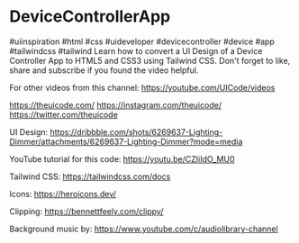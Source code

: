 # DeviceControllerApp
#uiinspiration #html #css #uideveloper #devicecontroller #device #app #tailwindcss #tailwind
Learn how to convert a UI Design of a Device Controller App to HTML5 and CSS3 using Tailwind CSS. Don't forget to like, share and subscribe if you found the video helpful.

For other videos from this channel:
https://youtube.com/UICode/videos

https://theuicode.com/
https://instagram.com/theuicode/
https://twitter.com/theuicode

UI Design: https://dribbble.com/shots/6269637-Lighting-Dimmer/attachments/6269637-Lighting-Dimmer?mode=media

YouTube tutorial for this code: https://youtu.be/CZIiIdO_MU0

Tailwind CSS:
https://tailwindcss.com/docs

Icons:
https://heroicons.dev/

Clipping:
https://bennettfeely.com/clippy/

Background music by:
https://www.youtube.com/c/audiolibrary-channel
